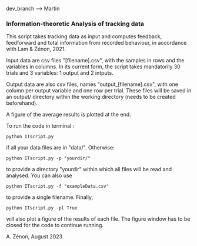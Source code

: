 ﻿dev_branch --> Martin

### Information-theoretic Analysis of tracking data
This script takes tracking data as input and computes feedback, feedforward and total information from recorded behaviour, in accordance with Lam & Zénon, 2021. 

Input data are csv files "[filename].csv", with the samples in rows and the variables in columns. In its current form, the script takes mandatorily 30 trials and 3 variables: 1 output and 2 intputs. 

Output data are also csv files, names "output_[filename].csv", with one column per output variable and one row per trial. These files will be saved in an output/ directory within the working directory (needs to be created beforehand).

A figure of the average results is plotted at the end. 

To run the code in terminal :
```
python ITscript.py
```
if all your data files are in "data/". 
Otherwise:
```
python ITscript.py -p "yourdir/"
```
to provide a directory "yourdir" within which all files will be read and analysed. 
You can also use
```
python ITscript.py -f "exampleData.csv"
```
to provide a single filename. 
Finally,
```
python ITscript.py -pl True
```
will also plot a figure of the results of each file. The figure window has to be closed for the code to continue running.

A. Zénon, August 2023